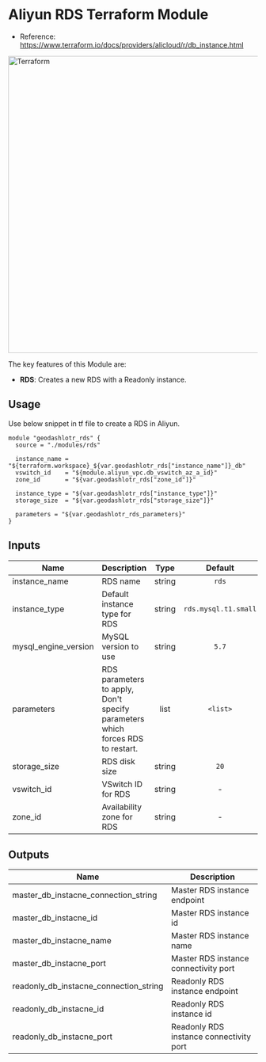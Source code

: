 Aliyun RDS Terraform Module
=========

- Reference: https://www.terraform.io/docs/providers/alicloud/r/db_instance.html

<img alt="Terraform" src="https://cdn.rawgit.com/hashicorp/terraform-website/master/content/source/assets/images/logo-hashicorp.svg" width="600px">

The key features of this Module are:

- **RDS**: Creates a new RDS with a Readonly instance.
  
Usage
-------------------------------

Use below snippet in tf file to create a RDS in Aliyun.

```
module "geodashlotr_rds" {
  source = "./modules/rds"

  instance_name = "${terraform.workspace}_${var.geodashlotr_rds["instance_name"]}_db"
  vswitch_id    = "${module.aliyun_vpc.db_vswitch_az_a_id}"
  zone_id       = "${var.geodashlotr_rds["zone_id"]}"

  instance_type = "${var.geodashlotr_rds["instance_type"]}"
  storage_size  = "${var.geodashlotr_rds["storage_size"]}"

  parameters = "${var.geodashlotr_rds_parameters}"
}
```

## Inputs

| Name | Description | Type | Default | Required |
|------|-------------|:----:|:-----:|:-----:|
| instance_name | RDS name | string | `rds` | no |
| instance_type | Default instance type for RDS | string | `rds.mysql.t1.small` | no |
| mysql_engine_version | MySQL version to use | string | `5.7` | no |
| parameters | RDS parameters to apply, Don't specify parameters which forces RDS to restart. | list | `<list>` | no |
| storage_size | RDS disk size | string | `20` | no |
| vswitch_id | VSwitch ID for RDS | string | - | yes |
| zone_id | Availability zone for RDS | string | - | yes |

## Outputs

| Name | Description |
|------|-------------|
| master_db_instacne_connection_string | Master RDS instance endpoint |
| master_db_instacne_id | Master RDS instance id |
| master_db_instacne_name | Master RDS instance name |
| master_db_instacne_port | Master RDS instance connectivity port |
| readonly_db_instacne_connection_string | Readonly RDS instance endpoint |
| readonly_db_instacne_id | Readonly RDS instance id |
| readonly_db_instacne_port | Readonly RDS instance connectivity port |

